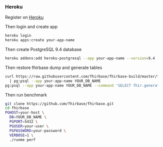 ### Heroku

Register on [Heroku][]

[Heroku]: https://heroku.com

Then login and create app

```sh
heroku login
heroku apps:create your-app-name
```

Then create PostgreSQL 9.4 database

```sh
heroku addons:add heroku-postgresql --app your-app-name --version=9.4
```

Then restore fhirbase dump and generate tables

```sh
curl https://raw.githubusercontent.com/fhirbase/fhirbase-build/master/fhirbase.sql \
  | pg:psql --app your-app-name YOUR_DB_NAME
pg:psql --app your-app-name YOUR_DB_NAME --command 'SELECT fhir.generate_tables()'
```
Then run benchmark

```sh
git clone https://github.com/fhirbase/fhirbase.git
cd fhirbase
PGHOST=your-host \
  DB=YOUR_DB_NAME \
  PGPORT=5432 \
  PGUSER=your-user \
  PGPASSWORD=your-password \
  VERBOSE=1 \
  ./runme perf
```
